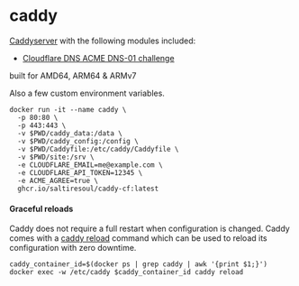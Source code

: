# caddy

[Caddyserver](https://github.com/caddyserver/caddy/) with the following modules included:

* [Cloudflare DNS ACME DNS-01 challenge](https://github.com/caddy-dns/cloudflare)

built for AMD64, ARM64 & ARMv7

Also a few custom environment variables.

```
docker run -it --name caddy \
  -p 80:80 \
  -p 443:443 \
  -v $PWD/caddy_data:/data \
  -v $PWD/caddy_config:/config \
  -v $PWD/Caddyfile:/etc/caddy/Caddyfile \
  -v $PWD/site:/srv \
  -e CLOUDFLARE_EMAIL=me@example.com \
  -e CLOUDFLARE_API_TOKEN=12345 \
  -e ACME_AGREE=true \
  ghcr.io/saltiresoul/caddy-cf:latest
```

#### Graceful reloads

Caddy does not require a full restart when configuration is changed. Caddy comes with a [caddy reload](https://caddyserver.com/docs/command-line#caddy-reload) command which can be used to reload its configuration with zero downtime.

```
caddy_container_id=$(docker ps | grep caddy | awk '{print $1;}')
docker exec -w /etc/caddy $caddy_container_id caddy reload
```